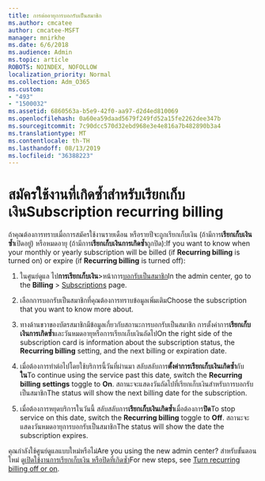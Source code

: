 ```yaml
---
title: การต่ออายุการบอกรับเป็นสมาชิก
ms.author: cmcatee
author: cmcatee-MSFT
manager: mnirkhe
ms.date: 6/6/2018
ms.audience: Admin
ms.topic: article
ROBOTS: NOINDEX, NOFOLLOW
localization_priority: Normal
ms.collection: Adm_O365
ms.custom:
- "493"
- "1500032"
ms.assetid: 6860563a-b5e9-42f0-aa97-d2d4ed810069
ms.openlocfilehash: 0a60ea59daad5679f249fd52a15fe2262dee347b
ms.sourcegitcommit: 7c90dcc570d32ebd968e3e4e816a7b482890b3a4
ms.translationtype: MT
ms.contentlocale: th-TH
ms.lasthandoff: 08/13/2019
ms.locfileid: "36388223"
---
```

# <a name="subscription-recurring-billing"></a><span data-ttu-id="fd3cd-102">สมัครใช้งานที่เกิดซ้ำสำหรับเรียกเก็บเงิน</span><span class="sxs-lookup"><span data-stu-id="fd3cd-102">Subscription recurring billing</span></span>

<span data-ttu-id="fd3cd-103">ถ้าคุณต้องการทราบเมื่อการสมัครใช้งานรายเดือน หรือรายปีจะถูกเรียกเก็บเงิน (ถ้ามีการ**เรียกเก็บเงินซ้ำ**เปิดอยู่) หรือหมดอายุ (ถ้ามีการ**เรียกเก็บเงินการเกิดซ้ำ**ถูกปิด):</span><span class="sxs-lookup"><span data-stu-id="fd3cd-103">If you want to know when your monthly or yearly subscription will be billed (if **Recurring billing** is turned on) or expire (if **Recurring billing** is turned off):</span></span>
  
1. <span data-ttu-id="fd3cd-104">ในศูนย์ดูแล ไป**การเรียกเก็บเงิน**\>หน้าการ[บอกรับเป็นสมาชิก](https://go.microsoft.com/fwlink/p/?linkid=842054)</span><span class="sxs-lookup"><span data-stu-id="fd3cd-104">In the admin center, go to the **Billing** \> [Subscriptions](https://go.microsoft.com/fwlink/p/?linkid=842054) page.</span></span>

2. <span data-ttu-id="fd3cd-105">เลือกการบอกรับเป็นสมาชิกที่คุณต้องการทราบข้อมูลเพิ่มเติม</span><span class="sxs-lookup"><span data-stu-id="fd3cd-105">Choose the subscription that you want to know more about.</span></span>

3. <span data-ttu-id="fd3cd-106">ทางด้านขวาของบัตรสมาชิกมีข้อมูลเกี่ยวกับสถานะการบอกรับเป็นสมาชิก การตั้งค่าการ**เรียกเก็บเงินการเกิดซ้ำ**และวันหมดอายุหรือการเรียกเก็บเงินถัดไป</span><span class="sxs-lookup"><span data-stu-id="fd3cd-106">On the right side of the subscription card is information about the subscription status, the **Recurring billing** setting, and the next billing or expiration date.</span></span>

4. <span data-ttu-id="fd3cd-107">เมื่อต้องการทำต่อไปโดยใช้บริการนี้วันที่ผ่านมา สลับสลับการ**ตั้งค่าการเรียกเก็บเงินเกิดซ้ำ**กับ**ใน**</span><span class="sxs-lookup"><span data-stu-id="fd3cd-107">To continue using the service past this date, switch the **Recurring billing settings** toggle to **On**.</span></span> <span data-ttu-id="fd3cd-108">สถานะจะแสดงวันถัดไปที่เรียกเก็บเงินสำหรับการบอกรับเป็นสมาชิก</span><span class="sxs-lookup"><span data-stu-id="fd3cd-108">The status will show the next billing date for the subscription.</span></span>

5. <span data-ttu-id="fd3cd-109">เมื่อต้องการหยุดบริการในวันนี้ สลับสลับการ**เรียกเก็บเงินเกิดซ้ำ**เมื่อต้องการ**ปิด**</span><span class="sxs-lookup"><span data-stu-id="fd3cd-109">To stop service on this date, switch the **Recurring billing** toggle to **Off**.</span></span> <span data-ttu-id="fd3cd-110">สถานะจะแสดงวันหมดอายุการบอกรับเป็นสมาชิก</span><span class="sxs-lookup"><span data-stu-id="fd3cd-110">The status will show the date the subscription expires.</span></span>

<span data-ttu-id="fd3cd-111">คุณกำลังใช้ศูนย์ดูแลแบบใหม่หรือไม่</span><span class="sxs-lookup"><span data-stu-id="fd3cd-111">Are you using the new admin center?</span></span> <span data-ttu-id="fd3cd-112">สำหรับขั้นตอนใหม่ ดู[เปิดใช้งานการเรียกเก็บเงิน หรือปิดที่เกิดซ้ำ](https://docs.microsoft.com/en-us/office365/admin/subscriptions-and-billing/renew-your-subscription)</span><span class="sxs-lookup"><span data-stu-id="fd3cd-112">For new steps, see [Turn recurring billing off or on](https://docs.microsoft.com/en-us/office365/admin/subscriptions-and-billing/renew-your-subscription).</span></span>